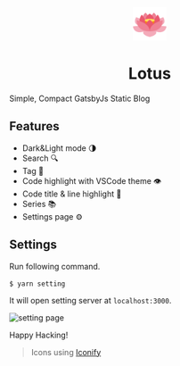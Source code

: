 <p align="center">
  <img alt="Gatsby" src="/logo.svg" width="60" />
</p>
<h1 align="center">
  Lotus
</h1>

Simple, Compact GatsbyJs Static Blog

## Features

- Dark&Light mode :last_quarter_moon:
- Search :mag:
- Tag :bookmark:
- Code highlight with VSCode theme :eye:
- Code title & line highlight :straight_ruler:
- Series 📚
- Settings page ⚙

## Settings

Run following command.

```
$ yarn setting
```

It will open setting server at `localhost:3000`.

![setting page](https://user-images.githubusercontent.com/83404333/207529518-008e8175-3bf5-4607-907d-35f00de171b2.png)

Happy Hacking!

> Icons using [Iconify](https://iconify.design/)
